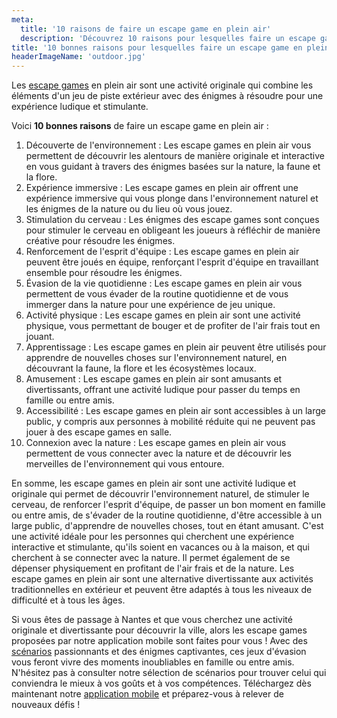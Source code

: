 ```yaml
---
meta:
  title: '10 raisons de faire un escape game en plein air'
  description: 'Découvrez 10 raisons pour lesquelles faire un escape game en plein air. Comprenez pourquoi cette activité originale est une expérience ludique et stimulante.'
title: '10 bonnes raisons pour lesquelles faire un escape game en plein air'
headerImageName: 'outdoor.jpg'
---
```


Les [escape games](/blog/10-raisons-de-faire-escape-game) en plein air sont une activité originale qui combine les éléments d'un jeu de piste extérieur avec des énigmes à résoudre pour une expérience ludique et stimulante.

Voici **10 bonnes raisons** de faire un escape game en plein air :

1. Découverte de l'environnement : Les escape games en plein air vous permettent de découvrir les alentours de manière originale et interactive en vous guidant à travers des énigmes basées sur la nature, la faune et la flore.
2. Expérience immersive : Les escape games en plein air offrent une expérience immersive qui vous plonge dans l'environnement naturel et les énigmes de la nature ou du lieu où vous jouez.
3. Stimulation du cerveau : Les énigmes des escape games sont conçues pour stimuler le cerveau en obligeant les joueurs à réfléchir de manière créative pour résoudre les énigmes.
4. Renforcement de l'esprit d'équipe : Les escape games en plein air peuvent être joués en équipe, renforçant l'esprit d'équipe en travaillant ensemble pour résoudre les énigmes.
5. Évasion de la vie quotidienne : Les escape games en plein air vous permettent de vous évader de la routine quotidienne et de vous immerger dans la nature pour une expérience de jeu unique.
6. Activité physique : Les escape games en plein air sont une activité physique, vous permettant de bouger et de profiter de l'air frais tout en jouant.
7. Apprentissage : Les escape games en plein air peuvent être utilisés pour apprendre de nouvelles choses sur l'environnement naturel, en découvrant la faune, la flore et les écosystèmes locaux.
8. Amusement : Les escape games en plein air sont amusants et divertissants, offrant une activité ludique pour passer du temps en famille ou entre amis.
9. Accessibilité : Les escape games en plein air sont accessibles à un large public, y compris aux personnes à mobilité réduite qui ne peuvent pas jouer à des escape games en salle.
10. Connexion avec la nature : Les escape games en plein air vous permettent de vous connecter avec la nature et de découvrir les merveilles de l'environnement qui vous entoure.

En somme, les escape games en plein air sont une activité ludique et originale qui permet de découvrir l'environnement naturel, de stimuler le cerveau, de renforcer l'esprit d'équipe, de passer un bon moment en famille ou entre amis, de s'évader de la routine quotidienne, d'être accessible à un large public, d'apprendre de nouvelles choses, tout en étant amusant. C'est une activité idéale pour les personnes qui cherchent une expérience interactive et stimulante, qu'ils soient en vacances ou à la maison, et qui cherchent à se connecter avec la nature. Il permet également de se dépenser physiquement en profitant de l'air frais et de la nature. Les escape games en plein air sont une alternative divertissante aux activités traditionnelles en extérieur et peuvent être adaptés à tous les niveaux de difficulté et à tous les âges.

Si vous êtes de passage à Nantes et que vous cherchez une activité originale et divertissante pour découvrir la ville, alors les escape games proposées par notre application mobile sont faites pour vous ! Avec des [scénarios](/scenarios) passionnants et des énigmes captivantes, ces jeux d'évasion vous feront vivre des moments inoubliables en famille ou entre amis. N'hésitez pas à consulter notre sélection de scénarios pour trouver celui qui conviendra le mieux à vos goûts et à vos compétences. Téléchargez dès maintenant notre [application mobile](/#stores) et préparez-vous à relever de nouveaux défis !
